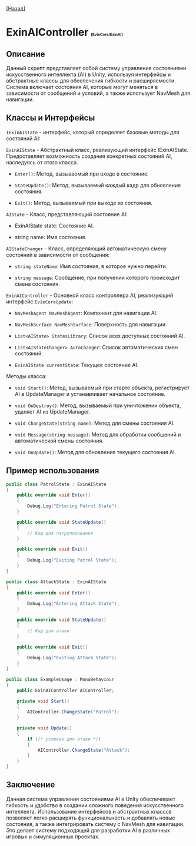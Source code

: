 [[Назад]](./main.md)

# ExinAIController <span style="font-size: 10px">[EvieCore/ExinAI]</span>

## Описание

Данный скрипт представляет собой систему управления состояниями искусственного интеллекта (AI) в Unity, используя интерфейсы и абстрактные классы для обеспечения гибкости и расширяемости. Система включает состояния AI, которые могут меняться в зависимости от сообщений и условий, а также использует NavMesh для навигации.

## Классы и Интерфейсы

``IExinAIState`` - интерфейс, который определяет базовые методы для состояний AI:

``ExinAIState`` - Абстрактный класс, реализующий интерфейс IExinAIState. Предоставляет возможность создания конкретных состояний AI, наследуясь от этого класса.

* ``Enter()``: Метод, вызываемый при входе в состояние.

* ``StateUpdate()``: Метод, вызываемый каждый кадр для обновления состояния.

* ``Exit()``: Метод, вызываемый при выходе из состояния.

``AIState`` - Класс, представляющий состояние AI:

* ExinAIState state: Состояние AI.

* string name: Имя состояния.

``AIStateChanger`` - Класс, определяющий автоматическую смену состояний в зависимости от сообщения:

* ``string stateName``: Имя состояния, в которое нужно перейти.

* ``string message``: Сообщение, при получении которого происходит смена состояния.

``ExinAIController`` - Основной класс контроллера AI, реализующий интерфейс ``EvieCoreUpdate``:

* ``NavMeshAgent NavMeshAgent``: Компонент для навигации AI.

* ``NavMeshSurface NavMeshSurface``: Поверхность для навигации.

* ``List<AIState> StatesLibrary``: Список всех доступных состояний AI.

* ``List<AIStateChanger> AutoChanger``: Список автоматических смен состояний.

* ``ExinAIState currentState``: Текущее состояние AI.

Методы класса:

* ``void Start()``: Метод, вызываемый при старте объекта, регистрирует AI в UpdateManager и устанавливает начальное состояние.

* ``void OnDestroy()``: Метод, вызываемый при уничтожении объекта, удаляет AI из UpdateManager.

* ``void ChangeState(string name)``: Метод для смены состояния AI.

* ``void Message(string message)``: Метод для обработки сообщений и автоматической смены состояния.

* ``void OnUpdate()``: Метод для обновления текущего состояния AI.

## Пример использования

```csharp
public class PatrolState : ExinAIState
{
    public override void Enter()
    {
        Debug.Log("Entering Patrol State");
    }

    public override void StateUpdate()
    {
        // Код для патрулирования
    }

    public override void Exit()
    {
        Debug.Log("Exiting Patrol State");
    }
}

public class AttackState : ExinAIState
{
    public override void Enter()
    {
        Debug.Log("Entering Attack State");
    }

    public override void StateUpdate()
    {
        // Код для атаки
    }

    public override void Exit()
    {
        Debug.Log("Exiting Attack State");
    }
}

public class ExampleUsage : MonoBehaviour
{
    public ExinAIController AIController;

    private void Start()
    {
        AIController.ChangeState("Patrol");
    }

    private void Update()
    {
        if (/* условие для атаки */)
        {
            AIController.ChangeState("Attack");
        }
    }
}
```

## Заключение

Данная система управления состояниями AI в Unity обеспечивает гибкость и удобство в создании сложного поведения искусственного интеллекта. Использование интерфейсов и абстрактных классов позволяет легко расширять функциональность и добавлять новые состояния, а также интегрировать систему с NavMesh для навигации. Это делает систему подходящей для разработки AI в различных игровых и симуляционных проектах.